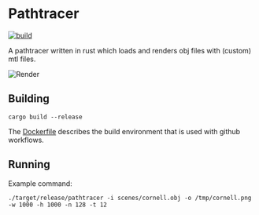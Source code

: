 # Pathtracer

[![build](https://github.com/daoo/pathtracer/workflows/build/badge.svg)](https://github.com/daoo/pathtracer/actions?query=workflow%3Abuild)

A pathtracer written in rust which loads and renders obj files with (custom) mtl files.

![Render](https://raw.github.com/daoo/pathtracer/master/resources/cornell_1080x1080_2048.png)

## Building

    cargo build --release

The [Dockerfile](https://github.com/daoo/pathtracer/blob/master/Dockerfile)
describes the build environment that is used with github workflows.

## Running

Example command:

    ./target/release/pathtracer -i scenes/cornell.obj -o /tmp/cornell.png -w 1000 -h 1000 -n 128 -t 12
